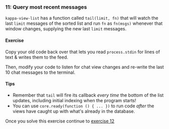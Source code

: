 ### 11: Query most recent messages

`kappa-view-list` has a function called `tail(limit, fn)` that will watch the last `limit` messages of the sorted list and run `fn` as `fn(msgs)` whenever that window changes, supplying the new last `limit` messages.

#### Exercise

Copy your old code back over that lets you read `process.stdin` for lines of text & writes them to the feed.

Then, modify your code to listen for chat view changes and re-write the last 10 chat messages to the terminal.

#### Tips

- Remember that `tail` will fire its callback *every time* the bottom of the list updates, including initial indexing when the program starts!
- You can use `core.ready(function () { ... })` to run code *after* the views have caught up with what's already in the database.

Once you solve this exercise continue to [exercise 12](12.md)
